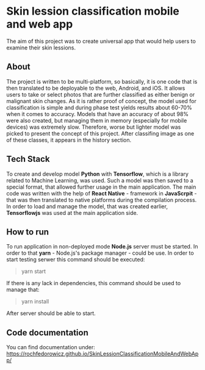 # Skin lession classification mobile and web app

The aim of this project was to create universal app that would help users to examine their skin lessions.

## About

The project is written to be multi-platform, so basically, it is one code that is then translated to be deployable to the web, Android, and iOS. It allows users to take or select photos that are further classified as either benign or malignant skin changes. As it is rather proof of concept, the model used for classification is simple and during phase test yields results about 60-70% when it comes to accuracy. Models that have an accuracy of about 98% were also created, but managing them in memory (especially for mobile devices) was extremely slow. Therefore, worse but lighter model was picked to present the concept of this project. After classifing image as one of these classes, it appears in the history section.

## Tech Stack

To create and develop model **Python** with **Tensorflow**, which is a library related to Machine Learning, was used. Such a model was then saved to a special format, that allowed further usage in the main application. The main code was written with the help of **React Native** - framework in **JavaScrpit** - that was then translated to native platforms during the compilation process. In order to load and manage the model, that was created earlier, **Tensorflowjs** was used at the main application side.  

## How to run
To run application in non-deployed mode **Node.js** server must be started. In order to that **yarn** - Node.js's package manager - could be use. In order to start testing serwer this command should be executed:
> yarn start

If there is any lack in dependencies, this command should be used to manage that:
> yarn install

After server should be able to start.


## Code documentation

You can find documentation under: https://rochfedorowicz.github.io/SkinLessionClassificationMobileAndWebApp/
